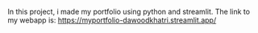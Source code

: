 In this project, i made my portfolio using python and streamlit.
The link to my webapp is:
https://myportfolio-dawoodkhatri.streamlit.app/
